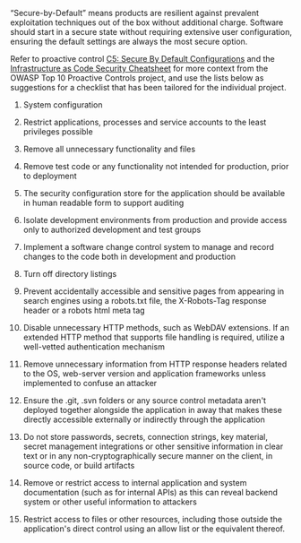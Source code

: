 “Secure-by-Default” means products are resilient against prevalent exploitation techniques out of the box
without additional charge. Software should start in a secure state without requiring extensive user configuration,
ensuring the default settings are always the most secure option.

Refer to proactive control [C5: Secure By Default Configurations][control5] and the [Infrastructure as Code Security Cheatsheet][csproactive-c5]
for more context from the OWASP Top 10 Proactive Controls project,
and use the lists below as suggestions for a checklist that has been tailored for the individual project.

1. System configuration

1. Restrict applications, processes and service accounts to the least privileges possible
2. Remove all unnecessary functionality and files
3. Remove test code or any functionality not intended for production, prior to deployment
4. The security configuration store for the application should be available in human readable form to support auditing
5. Isolate development environments from production and provide access only to authorized development and test groups
6. Implement a software change control system to manage and record changes to the code both in development and production
7. Turn off directory listings
8. Prevent accidentally accessible and sensitive pages from appearing in search engines using a robots.txt file, the X-Robots-Tag response header or a robots html meta tag
9. Disable unnecessary HTTP methods, such as WebDAV extensions. If an extended HTTP method that supports file handling is required, utilize a well-vetted authentication mechanism
10. Remove unnecessary information from HTTP response headers related to the OS, web-server version and application frameworks unless implemented to confuse an attacker
11. Ensure the .git, .svn folders or any source control metadata aren't deployed together alongside the application in away that makes these directly accessible externally or indirectly through the application
12. Do not store passwords, secrets, connection strings, key material, secret management integrations or other sensitive information in clear text or in any non-cryptographically secure manner on the client, in source code, or build artifacts
13. Remove or restrict access to internal application and system documentation (such as for internal APIs) as this can reveal backend system or other useful information to attackers
14. Restrict access to files or other resources, including those outside the application's direct control using an allow list or the equivalent thereof.

[control5]: https://top10proactive.owasp.org/the-top-10/c5-secure-by-default/
[csproactive-c5]: https://cheatsheetseries.owasp.org/cheatsheets/Infrastructure_as_Code_Security_Cheat_Sheet.html
